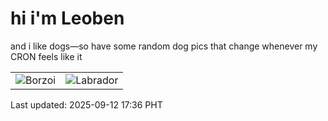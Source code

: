 # hi i'm Leoben

and i like dogs—so have some random dog pics that change whenever my CRON feels like it

|  |  |
|--------|----------|
| ![Borzoi](https://random-dog-vercel.vercel.app/api/random-borzoi?v=1757669818) | ![Labrador](https://random-dog-vercel.vercel.app/api/random-labrador?v=1757669818) |

Last updated: 2025-09-12 17:36 PHT
